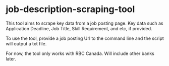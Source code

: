 # job-description-scraping-tool

This tool aims to scrape key data from a job posting page. Key data such as Application Deadline, Job Title, Skill Requirement, and etc, if provided.

To use the tool, provide a job posting Url to the command line and the script will output a txt file.

For now, the tool only works with RBC Canada. Will include other banks later.
